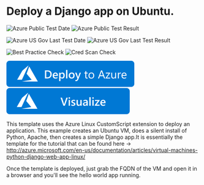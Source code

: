 # Deploy a Django app on Ubuntu.

![Azure Public Test Date](https://azurequickstartsservice.blob.core.windows.net/badges/django-app/PublicLastTestDate.svg)
![Azure Public Test Result](https://azurequickstartsservice.blob.core.windows.net/badges/django-app/PublicDeployment.svg)

![Azure US Gov Last Test Date](https://azurequickstartsservice.blob.core.windows.net/badges/django-app/FairfaxLastTestDate.svg)
![Azure US Gov Last Test Result](https://azurequickstartsservice.blob.core.windows.net/badges/django-app/FairfaxDeployment.svg)

![Best Practice Check](https://azurequickstartsservice.blob.core.windows.net/badges/django-app/BestPracticeResult.svg)
![Cred Scan Check](https://azurequickstartsservice.blob.core.windows.net/badges/django-app/CredScanResult.svg)

[![Deploy To Azure](https://raw.githubusercontent.com/Azure/azure-quickstart-templates/master/1-CONTRIBUTION-GUIDE/images/deploytoazure.svg?sanitize=true)](https://portal.azure.com/#create/Microsoft.Template/uri/https%3A%2F%2Fraw.githubusercontent.com%2FAzure%2Fazure-quickstart-templates%2Fmaster%2Fdjango-app%2Fazuredeploy.json)
[![Visualize](https://raw.githubusercontent.com/Azure/azure-quickstart-templates/master/1-CONTRIBUTION-GUIDE/images/visualizebutton.svg?sanitize=true)](http://armviz.io/#/?load=https%3A%2F%2Fraw.githubusercontent.com%2FAzure%2Fazure-quickstart-templates%2Fmaster%2Fdjango-app%2Fazuredeploy.json)

This template uses the Azure Linux CustomScript extension to deploy an
application. This example creates an Ubuntu VM, does a silent install of Python,
Apache, then creates a simple Django app.It is essentially the template for the
tutorial that can be found here ->
http://azure.microsoft.com/en-us/documentation/articles/virtual-machines-python-django-web-app-linux/

Once the template is deployed, just grab the FQDN of the VM and open it in a
browser and you'll see the hello world app running.

